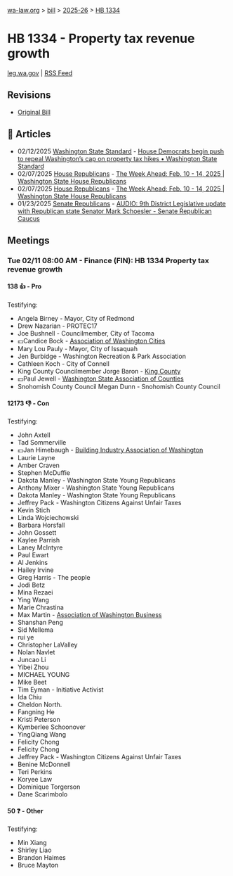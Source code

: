 [wa-law.org](/) > [bill](/bill/) > [2025-26](/bill/2025-26/) > [HB 1334](/bill/2025-26/hb/1334/)

# HB 1334 - Property tax revenue growth
[leg.wa.gov](https://app.leg.wa.gov/billsummary?BillNumber=1334&Year=2025&Initiative=false) | [RSS Feed](./rss.xml)

## Revisions
* [Original Bill](1/)

## 📰 Articles
* 02/12/2025 [Washington State Standard](/org/washington_state_standard/) - [House Democrats begin push to repeal Washington’s cap on property tax hikes • Washington State Standard](https://washingtonstatestandard.com/2025/02/11/house-democrats-begin-push-to-repeal-washingtons-cap-on-property-tax-hikes/#:~:text=House%20Bill%201334)
* 02/07/2025 [House Republicans](/org/house_republicans/) - [The Week Ahead: Feb. 10 - 14, 2025 | Washington State House Republicans](http://houserepublicans.wa.gov/week/the-week-ahead-feb-10-14-2025/#:~:text=HB%201334)
* 02/07/2025 [House Republicans](/org/house_republicans/) - [The Week Ahead: Feb. 10 - 14, 2025 | Washington State House Republicans](https://houserepublicans.wa.gov/week/the-week-ahead-feb-10-14-2025/#:~:text=HB%201334)
* 01/23/2025 [Senate Republicans](/org/senate_republicans/) - [AUDIO: 9th District Legislative update with Republican state Senator Mark Schoesler - Senate Republican Caucus](https://src.wastateleg.org/blog/audio-9th-district-legislative-update-republican-state-senator-mark-schoesler-2/#:~:text=SB%201334)

## Meetings
### Tue 02/11 08:00 AM - Finance (FIN): HB 1334 Property tax revenue growth
#### 138 👍 - Pro
Testifying:
* Angela Birney - Mayor, City of Redmond
* Drew Nazarian - PROTEC17
* Joe Bushnell - Councilmember, City of Tacoma
* 💵Candice Bock - [Association of Washington Cities](/org/association_of_washington_cities/)
* Mary Lou Pauly - Mayor, City of Issaquah
* Jen Burbidge - Washington Recreation & Park Association
* Cathleen Koch - City of Connell
* King County Councilmember Jorge Baron - [King County](/org/king_county/)
* 💵Paul Jewell - [Washington State Association of Counties](/org/washington_state_association_of_counties/)
* Snohomish County Council Megan Dunn - Snohomish County Council

#### 12173 👎 - Con
Testifying:
* John Axtell
* Tad Sommerville
* 💵Jan Himebaugh - [Building Industry Association of Washington](/org/building_industry_association_of_washington/)
* Laurie Layne
* Amber Craven
* Stephen McDuffie
* Dakota Manley - Washington State Young Republicans
* Anthony Mixer - Washington State Young Republicans
* Dakota Manley - Washington State Young Republicans
* Jeffrey Pack - Washington Citizens Against Unfair Taxes
* Kevin Stich
* Linda Wojciechowski
* Barbara Horsfall
* John Gossett
* Kaylee Parrish
* Laney McIntyre
* Paul Ewart
* Al Jenkins
* Hailey Irvine
* Greg Harris - The people
* Jodi Betz
* Mina Rezaei
* Ying Wang
* Marie Chrastina
* Max Martin - [Association of Washington Business](/org/association_of_washington_business/)
* Shanshan Peng
* Sid Mellema
* rui ye
* Christopher LaValley
* Nolan Navlet
* Juncao Li
* Yibei Zhou
* MICHAEL YOUNG
* Mike Beet
* Tim Eyman - Initiative Activist
* Ida Chiu
* Cheldon North.
* Fangning He
* Kristi Peterson
* Kymberlee Schoonover
* YingQiang Wang
* Felicity Chong
* Felicity Chong
* Jeffrey Pack - Washington Citizens Against Unfair Taxes
* Benine McDonnell
* Teri Perkins
* Koryee Law
* Dominique Torgerson
* Dane Scarimbolo

#### 50 ❓ - Other
Testifying:
* Min Xiang
* Shirley Liao
* Brandon Haimes
* Bruce Mayton

